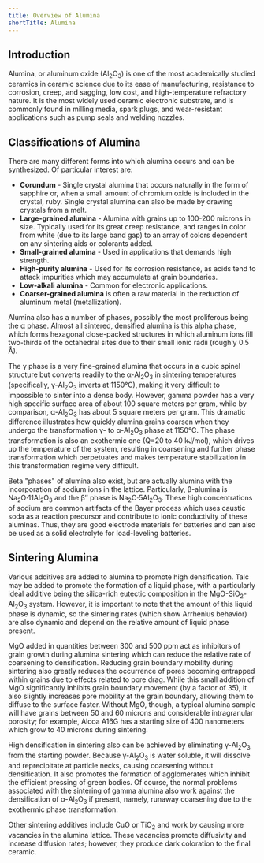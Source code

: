 ```yaml
---
title: Overview of Alumina
shortTitle: Alumina
---
```


## Introduction

Alumina, or aluminum oxide (Al<sub>2</sub>O<sub>3</sub>) is one of the most
academically studied ceramics in ceramic science due to its ease of
manufacturing, resistance to corrosion, creep, and sagging, low cost, and
high-temperature refractory nature.  It is the most widely used ceramic
electronic substrate, and is commonly found in milling media, spark plugs, and
wear-resistant applications such as pump seals and welding nozzles.

## Classifications of Alumina

There are many different forms into which alumina occurs and can be
synthesized.  Of particular interest are:

- **Corundum** - Single crystal alumina that occurs naturally in the form of
  sapphire or, when a small amount of chromium oxide is included in the
  crystal, ruby.  Single crystal alumina can also be made by drawing crystals
  from a melt.
- **Large-grained alumina** - Alumina with grains up to 100-200 microns in
  size.  Typically used for its great creep resistance, and ranges in color
  from white (due to its large band gap) to an array of colors dependent on
  any sintering aids or colorants added.
- **Small-grained alumina** - Used in applications that demands high strength.
- **High-purity alumina** - Used for its corrosion resistance, as acids tend
  to attack impurities which may accumulate at grain boundaries.
- **Low-alkali alumina** - Common for electronic applications.
- **Coarser-grained alumina** is often a raw material in the reduction of
  aluminum metal (metallization).

Alumina also has a number of phases, possibly the most proliferous being the
&alpha; phase.  Almost all sintered, densified alumina is this alpha phase,
which forms hexagonal close-packed structures in which aluminum ions fill
two-thirds of the octahedral sites due to their small ionic radii (roughly 0.5
&Aring;).

The &gamma; phase is a very fine-grained alumina that occurs in a cubic spinel
structure but converts readily to the &alpha;-Al<sub>2</sub>O<sub>3</sub> in
sintering temperatures (specifically, &gamma;-Al<sub>2</sub>O<sub>3</sub>
inverts at 1150&deg;C), making it very difficult to impossible to sinter into a
dense body.  However, gamma powder has a very high specific surface area of
about 100 square meters per gram, while by comparison,
&alpha;-Al<sub>2</sub>O<sub>3</sub> has about 5 square meters per gram. 
This dramatic difference illustrates how quickly alumina grains coarsen when
they undergo the transformation &gamma;- to &alpha;-Al<sub>2</sub>O<sub>3</sub>
phase at 1150&deg;C.  The phase transformation is also an exothermic one (Q=20
to 40 kJ/mol), which drives up the temperature of the system, resulting in
coarsening and further phase transformation which perpetuates and makes
temperature stabilization in this transformation regime very difficult.

Beta "phases" of alumina also exist, but are actually alumina with the
incorporation of sodium ions in the lattice.  Particularly, &beta;-alumina
is Na<sub>2</sub>O&middot;11Al<sub>2</sub>O<sub>3</sub> and the &beta;&Prime;
phase is Na<sub>2</sub>O&middot;5Al<sub>2</sub>O<sub>3</sub>.  These high
concentrations of sodium are common artifacts of the Bayer process which uses
caustic soda as a reaction precursor and contribute to ionic conductivity of
these aluminas.  Thus, they are good electrode materials for batteries and can
also be used as a solid electrolyte for load-leveling batteries.

## Sintering Alumina

Various additives are added to alumina to promote high densification.  Talc
may be added to promote the formation of a liquid phase, with a particularly
ideal additive being the silica-rich eutectic composition in the
MgO-SiO<sub>2</sub>-Al<sub>2</sub>O<sub>3</sub> system.  However, it is
important to note that the amount of this liquid phase is dynamic, so the
sintering rates (which show Arrhenius behavior) are also dynamic and depend on
the relative amount of liquid phase present.

MgO added in quantities between 300 and 500 ppm act as inhibitors of grain
growth during alumina sintering which can reduce the relative rate of
coarsening to densification.  Reducing grain boundary mobility during
sintering also greatly reduces the occurrence of pores becoming entrapped
within grains due to effects related to pore drag.  While this small addition
of MgO significantly inhibits grain boundary movement (by a factor of 35), it
also slightly increases pore mobility at the grain boundary, allowing them to
diffuse to the surface faster.  Without MgO, though, a typical alumina sample
will have grains between 50 and 60 microns and considerable intragranular
porosity; for example, Alcoa A16G has a starting size of 400 nanometers which
grow to 40 microns during sintering.

High densification in sintering also can be achieved by eliminating
&gamma;-Al<sub>2</sub>O<sub>3</sub> from the starting powder.  Because
&gamma;-Al<sub>2</sub>O<sub>3</sub> is water soluble, it will dissolve and
reprecipitate at particle necks, causing coarsening without densification.  It
also promotes the formation of agglomerates which inhibit the efficient
pressing of green bodies.  Of course, the normal problems associated with the
sintering of gamma alumina also work against the densification of
&alpha;-Al<sub>2</sub>O<sub>3</sub> if present, namely, runaway coarsening due
to the exothermic phase transformation.

Other sintering additives include CuO or TiO<sub>2</sub> and work by causing
more vacancies in the alumina lattice.  These vacancies promote diffusivity
and increase diffusion rates; however, they produce dark coloration to the
final ceramic.
